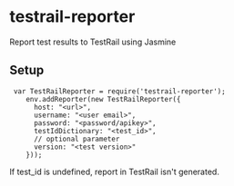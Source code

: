 # testrail-reporter
Report test results to TestRail using Jasmine

## Setup
```
 var TestRailReporter = require('testrail-reporter');
    env.addReporter(new TestRailReporter({
      host: "<url>",
      username: "<user email>",
      password: "<password/apikey>",
      testIdDictionary: "<test_id>",
      // optional parameter
      version: "<test version>"
    }));
```
If test_id is undefined, report in TestRail isn't generated.
